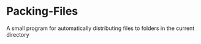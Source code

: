 # Packing-Files
A small program for automatically distributing files to folders in the current directory
